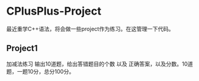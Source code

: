 # CPlusPlus-Project
最近重学C++语法，将会做一些project作为练习。在这管理一下代码。

## Project1
加减法练习
输出10道题，给出答错题目的个数 以及 正确答案，以及分数。10道题，一题10分，总分100分。
